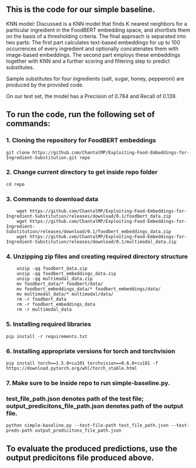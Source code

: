 ## This is the code for our simple baseline. 
KNN model: Discussed is a KNN model that finds K nearest neighbors for a particular ingredient in the FoodBERT embedding space, and shortlists them on the basis of a thresholding criteria. The final approach is separated into two parts: The first part calculates text-based embeddings for up to 100 occurrences of every ingredient and optionally concatenates them with image-based embeddings. The second part employs these embeddings together with KNN and a further scoring and filtering step to predict substitutes.

Sample substitutes for four ingredients (salt, sugar, honey, pepperoni) are produced by the provided code.

On our test set, the model has a Precision of 0.784 and Recall of 0.139.

## To run the code, run the following set of commands:

### 1. Cloning the repository for FoodBERT embeddings
```
git clone https://github.com/ChantalMP/Exploiting-Food-Embeddings-for-Ingredient-Substitution.git repo
```
### 2. Change current directory to get inside repo folder
```
cd repo
```

### 3. Commands to download data
```
    wget https://github.com/ChantalMP/Exploiting-Food-Embeddings-for-Ingredient-Substitution/releases/download/0.1/foodbert_data.zip
    wget https://github.com/ChantalMP/Exploiting-Food-Embeddings-for-Ingredient-Substitution/releases/download/0.1/foodbert_embeddings_data.zip
    wget https://github.com/ChantalMP/Exploiting-Food-Embeddings-for-Ingredient-Substitution/releases/download/0.1/multimodal_data.zip
```

### 4. Unzipping zip files and creating required directory structure
```
    unzip -qq foodbert_data.zip
    unzip -qq foodbert_embeddings_data.zip
    unzip -qq multimodal_data.zip
    mv foodbert_data/* foodbert/data/
    mv foodbert_embeddings_data/* foodbert_embeddings/data/
    mv multimodal_data/* multimodal/data/
    rm -r foodbert_data
    rm -r foodbert_embeddings_data
    rm -r multimodal_data
```

### 5. Installing required libraries
```
pip install -r requirements.txt
```
### 6. Installing appropriate versions for torch and torchvision
```
pip install torch==1.5.0+cu101 torchvision==0.6.0+cu101 -f https://download.pytorch.org/whl/torch_stable.html
```

### 7. Make sure to be inside repo to run simple-baseline.py. 
### test_file_path.json denotes path of the test file; output_predicitons_file_path.json denotes path of the output file.

```
python simple-baseline.py --test-file-path test_file_path.json --test-preds-path output_predicitons_file_path.json
```

## To evaluate the produced predictions, use the output predicitons file produced above.